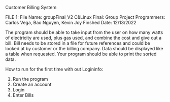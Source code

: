 Customer Billing System

FILE 1:
File Name: groupFinal_V2
C&Linux Final: Group Project
Programmers: Carlos Vega, Bao Nguyen, Kevin Joy
Finshed Date: 12/13/2022

The program should be able to take input from the user on how many watts of
electricity are used, plus gas used, and combine the cost and give out
a bill. Bill needs to be stored in a file for future references and could
be looked at by customer or the billing company. Data should be displayed
like a table when requested. Your program should be able to print the
sorted data.

How to run for the first time with out Logininfo:
1. Run the program
2. Create an account
3. Login
4. Enter Bills
